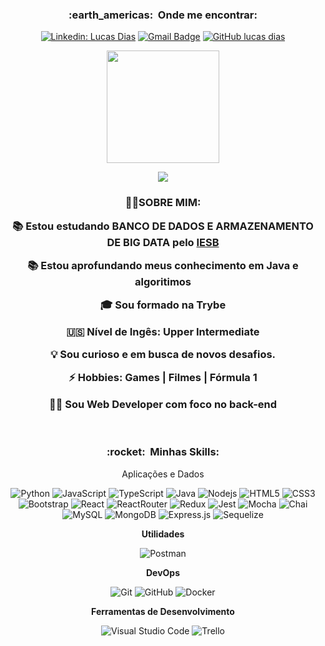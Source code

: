 <div align="center">  
<h3> :earth_americas: &nbsp;Onde me encontrar: </h3> 

  [![Linkedin: Lucas Dias](https://img.shields.io/badge/-lucasdiasal-blue?style=flat-square&logo=Linkedin&logoColor=white&link=https://www.linkedin.com/in/lucasdiasal/)](https://www.linkedin.com/in/lucasdiasal/)
  [![Gmail Badge](https://img.shields.io/badge/-lucaalencarID@gmail.com-006bed?style=flat-square&logo=Gmail&logoColor=white&link=mailto:lucaalencarid@gmail.com)](mailto:lucaalencarid@gmail.com)
  [![GitHub lucas dias]( https://img.shields.io/github/followers/LucasDiasAl?label=follow&style=social)](https://www.linkedin.com/in/lucasdiasal/)
</div>
<p align="center">
  <a href="https://github.com/LucasDiasAl" target="_blank" rel="noreferrer">
    <img height="180em" src="https://github-readme-stats.vercel.app/api?username=LucasDiasAl&theme=dark&show_icons=true" />
  </a>
</p>

<p align="center">
  <img align="center" src="https://img.shields.io/static/v1?label=Overview&message=Lucas Dias&theme=dark&style=for-the-badge&logo=GitHub">
</p>


<h3 align="center"> 
    🧔‍♂️SOBRE MIM:
  
   📚 Estou estudando <strong>BANCO DE DADOS E ARMAZENAMENTO DE BIG DATA</strong> pelo <a href="https://www.iesb.br/cursos/banco-de-dados-e-armazenamento-de-big-data-ead" target="_blank" rel="noreferrer"> IESB </a>
  
   📚 Estou aprofundando meus conhecimento em Java e algoritimos
    
   🎓 Sou formado na Trybe
    
   🇺🇸 Nível de Ingês: **Upper Intermediate**
  
   💡 Sou curioso e em busca de novos desafios.
  
   ⚡ Hobbies: Games | Filmes | Fórmula 1
    
   👨‍💻 Sou Web Developer com foco no back-end
</h3>

<br/>
<h3 align="center"> :rocket: &nbsp;Minhas Skills: </h3>
<div align="center">
  Aplicações e Dados

  ![Python](https://img.shields.io/badge/Python-14354C?style=for-the-badge&logo=python&logoColor=white)
  ![JavaScript](https://img.shields.io/badge/JavaScript-F7DF1E?style=for-the-badge&logo=javascript&logoColor=black)
  ![TypeScript](https://img.shields.io/badge/TypeScript-007ACC?style=for-the-badge&logo=typescript&logoColor=white)
  ![Java](https://img.shields.io/badge/Java-ED8B00?style=for-the-badge&logo=java&logoColor=white)
  ![Nodejs](https://img.shields.io/badge/Node.js-43853D?style=for-the-badge&logo=node.js&logoColor=white)
  ![HTML5](https://img.shields.io/badge/HTML-239120?style=for-the-badge&logo=html5&logoColor=white)
  ![CSS3](https://img.shields.io/badge/CSS3-1572B6?style=for-the-badge&logo=css3&logoColor=white)
  ![Bootstrap](https://img.shields.io/badge/Bootstrap-563D7C?style=for-the-badge&logo=bootstrap&logoColor=white)
  ![React](https://img.shields.io/badge/React-20232A?style=for-the-badge&logo=react&logoColor=61DAFB)
  ![ReactRouter](https://img.shields.io/badge/React_Router-CA4245?style=for-the-badge&logo=react-router&logoColor=white)
  ![Redux](https://img.shields.io/badge/Redux-593D88?style=for-the-badge&logo=redux&logoColor=white)
  ![Jest](https://img.shields.io/badge/-Jest-bf3b13?style=for-the-badge&logo=jest&logoColor=white)
  ![Mocha](https://img.shields.io/badge/Mocha-472d22?style=for-the-badge&logo=mocha&logoColor=white)
  ![Chai](https://img.shields.io/badge/Chai-c28d4e?style=for-the-badge&logo=Chai&logoColor=white)
  ![MySQL](https://img.shields.io/badge/MySQL-00599C?style=for-the-badge&logo=mysql&logoColor=white)
  ![MongoDB](https://img.shields.io/badge/MongoDB-4EA94B?style=for-the-badge&logo=mongodb&logoColor=white)
  ![Express.js](https://img.shields.io/badge/Express.js-404D59?style=for-the-badge)
  ![Sequelize](https://img.shields.io/badge/Sequelize-00599C?style=for-the-badge&logo=sequelize&logoColor=white)
  

**Utilidades**

  ![Postman](https://img.shields.io/badge/-Postman-ffe0c9?style=for-the-badge&logo=postman)

**DevOps**

  ![Git](https://img.shields.io/badge/Git-E34F26?style=for-the-badge&logo=git&logoColor=white)
  ![GitHub](https://img.shields.io/badge/GitHub-100000?style=for-the-badge&logo=github&logoColor=white)
  ![Docker](https://img.shields.io/badge/Docker-2496ED?style=for-the-badge&logo=docker&logoColor=white)

**Ferramentas de Desenvolvimento**

  ![Visual Studio Code](https://img.shields.io/badge/-Visual%20Studio%20Code-f0f0f0?style=for-the-badge&logo=visual-studio-code&logoColor=007ACC)
  ![Trello](https://img.shields.io/badge/-Trello-f0f0f0?style=for-the-badge&logo=trello&logoColor=007ACC)
</div>
<br/>



